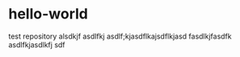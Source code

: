# hello-world
test repository
alsdkjf asdlfkj asdlf;kjasdflkajsdflkjasd fasdlkjfasdfk asdlfkjasdlkfj sdf
